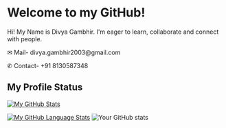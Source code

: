 <h1>Welcome to my GitHub! </h1>
<p>Hi! My Name is Divya Gambhir. I'm eager to learn, collaborate and connect with people. </p>
<p>&#x2709; Mail- divya.gambhir2003@gmail.com</p>
<p>&#9990; Contact- +91 8130587348</p>
<h2>My Profile Status</h2>
<a href="https://github.com/users/Diald/achievements/pull-shark"></a>

[![My GitHub Stats](https://github-readme-stats.vercel.app/api/?username=Diald&count_private=true&theme=tokyonight&showicons=true)]()


[![My GitHub Language Stats](https://github-readme-stats.vercel.app/api/top-langs/?username=Diald&langs_count=5&theme=tokyonight)]()
![Your GitHub stats](https://github-readme-stats.vercel.app/api?username=Diald)

<!--
**Diald/Diald** is a ✨ _special_ ✨ repository because its `README.md` (this file) appears on your GitHub profile.

Here are some ideas to get you started:

- 🔭 I’m currently working on ...
- 🌱 I’m currently learning ...
- 👯 I’m looking to collaborate on ...
- 🤔 I’m looking for help with ...
- 💬 Ask me about ...
- 📫 How to reach me: ...
- 😄 Pronouns: ...
- ⚡ Fun fact: ...
-->
